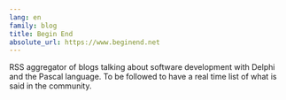 ```yaml
---
lang: en
family: blog
title: Begin End
absolute_url: https://www.beginend.net
---
```

RSS aggregator of blogs talking about software development with Delphi and the Pascal language. To be followed to have a real time list of what is said in the community.